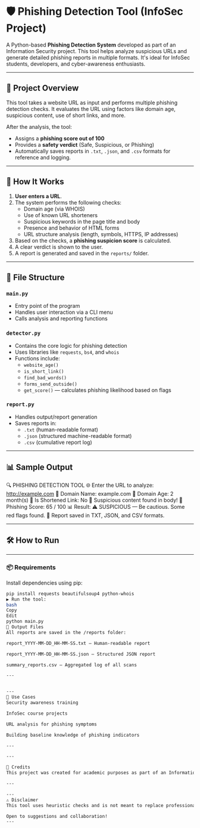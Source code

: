 # 🛡️ Phishing Detection Tool (InfoSec Project)

A Python-based **Phishing Detection System** developed as part of an Information Security project. This tool helps analyze suspicious URLs and generate detailed phishing reports in multiple formats. It's ideal for InfoSec students, developers, and cyber-awareness enthusiasts.

---

## 📌 Project Overview

This tool takes a website URL as input and performs multiple phishing detection checks. It evaluates the URL using factors like domain age, suspicious content, use of short links, and more.

After the analysis, the tool:
- Assigns a **phishing score out of 100**
- Provides a **safety verdict** (Safe, Suspicious, or Phishing)
- Automatically saves reports in `.txt`, `.json`, and `.csv` formats for reference and logging.

---

## 🧠 How It Works

1. **User enters a URL**.
2. The system performs the following checks:
   - Domain age (via WHOIS)
   - Use of known URL shorteners
   - Suspicious keywords in the page title and body
   - Presence and behavior of HTML forms
   - URL structure analysis (length, symbols, HTTPS, IP addresses)
3. Based on the checks, a **phishing suspicion score** is calculated.
4. A clear verdict is shown to the user.
5. A report is generated and saved in the `reports/` folder.

---

## 🧩 File Structure

### `main.py`
- Entry point of the program
- Handles user interaction via a CLI menu
- Calls analysis and reporting functions

### `detector.py`
- Contains the core logic for phishing detection
- Uses libraries like `requests`, `bs4`, and `whois`
- Functions include:
  - `website_age()`
  - `is_short_link()`
  - `find_bad_words()`
  - `forms_send_outside()`
  - `get_score()` — calculates phishing likelihood based on flags

### `report.py`
- Handles output/report generation
- Saves reports in:
  - `.txt` (human-readable format)
  - `.json` (structured machine-readable format)
  - `.csv` (cumulative report log)

---

## 📊 Sample Output

🔍 PHISHING DETECTION TOOL
🌐 Enter the URL to analyze: http://example.com
📌 Domain Name: example.com
📅 Domain Age: 2 month(s)
🔗 Is Shortened Link: No
🚨 Suspicious content found in body!
🧠 Phishing Score: 65 / 100
📊 Result: ⚠️ SUSPICIOUS — Be cautious. Some red flags found.
💾 Report saved in TXT, JSON, and CSV formats.



---

## 🛠️ How to Run
---
### 📦 Requirements
Install dependencies using pip:
```bash
pip install requests beautifulsoup4 python-whois
▶️ Run the tool:
bash
Copy
Edit
python main.py
📁 Output Files
All reports are saved in the /reports folder:

report_YYYY-MM-DD_HH-MM-SS.txt — Human-readable report

report_YYYY-MM-DD_HH-MM-SS.json — Structured JSON report

summary_reports.csv — Aggregated log of all scans

---


---
🎯 Use Cases
Security awareness training

InfoSec course projects

URL analysis for phishing symptoms

Building baseline knowledge of phishing indicators

---

---

📌 Credits
This project was created for academic purposes as part of an Information Security course.

---

---
⚠️ Disclaimer
This tool uses heuristic checks and is not meant to replace professional phishing detection or threat intelligence platforms. False positives/negatives may occur.

Open to suggestions and collaboration!
---




